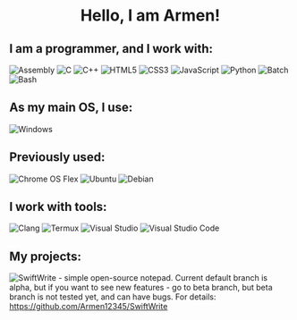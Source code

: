 <h1 align="center">Hello, I am Armen!</h1>

## I am a programmer, and I work with:
![Assembly](https://img.shields.io/badge/Assembly-%2300599C.svg?style=for-the-badge&logo=assembly)
![C](https://img.shields.io/badge/c-%2300599C.svg?style=for-the-badge&logo=c&logoColor=white)
![C++](https://img.shields.io/badge/C++-%2300599C.svg?style=for-the-badge&logo=c%2B%2B&logoColor=white)
![HTML5](https://img.shields.io/badge/html5-%23E34F26.svg?style=for-the-badge&logo=html5&logoColor=white)
![CSS3](https://img.shields.io/badge/css3-%231572B6.svg?style=for-the-badge&logo=css3&logoColor=white)
![JavaScript](https://img.shields.io/badge/javascript-%23323330.svg?style=for-the-badge&logo=javascript&logoColor=%23F7DF1E)
![Python](https://img.shields.io/badge/python-3670A0?style=for-the-badge&logo=python&logoColor=ffdd54)
![Batch](https://img.shields.io/badge/Batch-%230079d5.svg?style=for-the-badge&logo=windows)
![Bash](https://img.shields.io/badge/bash_script-%23121011.svg?style=for-the-badge&logo=gnu-bash&logoColor=white)

## As my main OS, I use:
![Windows](https://img.shields.io/badge/Windows-0078D6?style=for-the-badge&logo=windows&logoColor=white)

## Previously used:
![Chrome OS Flex](https://img.shields.io/badge/Chrome%20OS-3d89fc?style=for-the-badge&logo=google-chrome&logoColor=white)
![Ubuntu](https://img.shields.io/badge/Ubuntu-E95420?style=for-the-badge&logo=ubuntu&logoColor=white)
![Debian](https://img.shields.io/badge/Debian-D70A53?style=for-the-badge&logo=debian&logoColor=white)

## I work with tools:
![Clang](https://img.shields.io/badge/clang-%2300599C.svg?style=for-the-badge&logo=c&logoColor=white)
![Termux](https://img.shields.io/badge/Termux-%23121011.svg?style=for-the-badge&logo=gnu-bash&logoColor=white)
![Visual Studio](https://img.shields.io/badge/Visual%20Studio-5C2D91.svg?style=for-the-badge&logo=visual-studio&logoColor=white)
![Visual Studio Code](https://img.shields.io/badge/Visual%20Studio%20Code-0078d7.svg?style=for-the-badge&logo=visual-studio-code&logoColor=white)

## My projects:
![SwiftWrite](https://img.shields.io/badge/SwiftWrite-%2300599C.svg?style=for-the-badge&logo=assembly) - simple open-source notepad. Current default branch is alpha, but if you want to see new features - go to beta branch, but beta branch is not tested yet, and can have bugs. For details: https://github.com/Armen12345/SwiftWrite
